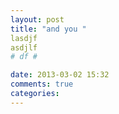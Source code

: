 ```yaml
---
layout: post
title: "and you "
lasdjf
asdjlf
# df #

date: 2013-03-02 15:32
comments: true
categories: 
---
```

